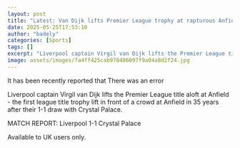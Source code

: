 ```yaml
---
layout: post
title: "Latest: Van Dijk lifts Premier League trophy at rapturous Anfield"
date: 2025-05-25T17:53:10
author: "badely"
categories: [Sports]
tags: []
excerpt: "Liverpool captain Virgil van Dijk lifts the Premier League title aloft at Anfield - the first league title trophy lift in front of a crowd at Anfield "
image: assets/images/7a4ff425cab978486097f9a04a8d2f24.jpg
---
```


It has been recently reported that There was an error

Liverpool captain Virgil van Dijk lifts the Premier League title aloft at Anfield - the first league title trophy lift in front of a crowd at Anfield in 35 years after their 1-1 draw with Crystal Palace.

MATCH REPORT: Liverpool 1-1 Crystal Palace

Available to UK users only.

